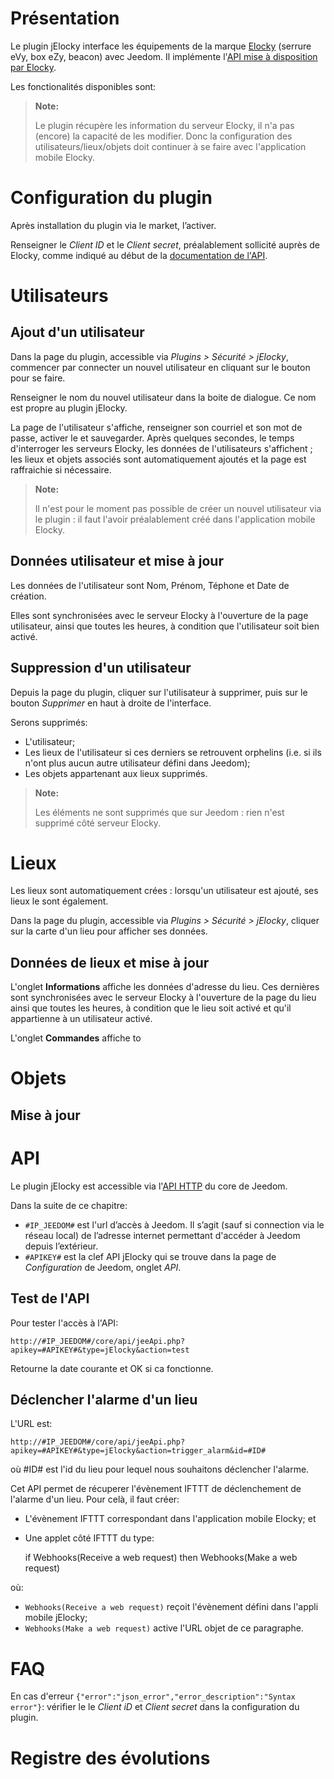 Présentation 
===

Le plugin jElocky interface les équipements de la marque [Elocky](https://elocky.com/) (serrure eVy, box eZy, beacon) avec Jeedom.
Il implémente l'[API mise à disposition par Elocky](https://elocky.com/fr/doc-api-test).

Les fonctionalités disponibles sont:


> **Note:**
> 
> Le plugin récupère les information du serveur Elocky, il n'a pas (encore) la capacité de les modifier. Donc la configuration des utilisateurs/lieux/objets doit continuer à se faire avec l'application mobile Elocky.

Configuration du plugin 
===

Après installation du plugin via le market, l’activer.

Renseigner le *Client ID* et le *Client secret*, préalablement sollicité auprès de Elocky, comme indiqué au début de la [documentation de l'API](https://elocky.com/fr/doc-api-test).


Utilisateurs
===

Ajout d'un utilisateur
---

Dans la page du plugin, accessible via *Plugins > Sécurité > jElocky*, commencer par connecter un nouvel utilisateur en cliquant sur le bouton pour se faire.

Renseigner le nom du nouvel utilisateur dans la boite de dialogue. Ce nom est propre au plugin jElocky.

La page de l'utilisateur s'affiche, renseigner son courriel et son mot de passe, activer le et sauvegarder. Après quelques secondes, le temps d'interroger les serveurs Elocky, les données de l'utilisateurs s'affichent ; les lieux et objets associés sont automatiquement ajoutés et la page est raffraichie si nécessaire.

> **Note:**
>
> Il n'est pour le moment pas possible de créer un nouvel utilisateur via le plugin : il faut l'avoir préalablement créé dans l'application mobile Elocky.

Données utilisateur et mise à jour
---

Les données de l'utilisateur sont Nom, Prénom, Téphone et Date de création.

Elles sont synchronisées avec le serveur Elocky à l'ouverture de la page utilisateur, ainsi que toutes les heures, à condition que l'utilisateur soit bien activé.

Suppression d'un utilisateur
---

Depuis la page du plugin, cliquer sur l'utilisateur à supprimer, puis sur le bouton *Supprimer* en haut à droite de l'interface.

Serons supprimés:

* L'utilisateur;
* Les lieux de l'utilisateur si ces derniers se retrouvent orphelins (i.e. si ils n'ont plus aucun autre utilisateur défini dans Jeedom);
* Les objets appartenant aux lieux supprimés.

> **Note:**
>
> Les éléments ne sont supprimés que sur Jeedom : rien n'est supprimé côté serveur Elocky.


Lieux
===

Les lieux sont automatiquement crées : lorsqu'un utilisateur est ajouté, ses lieux le sont également.

Dans la page du plugin, accessible via *Plugins > Sécurité > jElocky*, cliquer sur la carte d'un lieu pour afficher ses données.

Données de lieux et mise à jour
---

L'onglet **Informations** affiche les données d'adresse du lieu. Ces dernières sont synchronisées avec le serveur Elocky à l'ouverture de la page du lieu ainsi que toutes les heures, à condition que le lieu soit activé et qu'il appartienne à un utilisateur activé.

L'onglet **Commandes** affiche to

Objets
===

Mise à jour
---


API
===

Le plugin jElocky est accessible via l'[API HTTP](https://jeedom.github.io/core/fr_FR/api_http) du core de Jeedom.

Dans la suite de ce chapitre:

* `#IP_JEEDOM#` est l'url d’accès à Jeedom. Il s’agit (sauf si connection via le réseau local) de l’adresse internet permettant d'accéder à Jeedom depuis l’extérieur.
*  `#APIKEY#` est la clef API jElocky qui se trouve dans la page de *Configuration* de Jeedom, onglet *API*.

Test de l'API
---

Pour tester l'accès à l'API:

    http://#IP_JEEDOM#/core/api/jeeApi.php?apikey=#APIKEY#&type=jElocky&action=test

Retourne la date courante et OK si ca fonctionne.

Déclencher l'alarme d'un lieu
---

L'URL est:

    http://#IP_JEEDOM#/core/api/jeeApi.php?apikey=#APIKEY#&type=jElocky&action=trigger_alarm&id=#ID#

où #ID# est l'id du lieu pour lequel nous souhaitons déclencher l'alarme.

Cet API permet de récuperer l'évènement IFTTT de déclenchement de l'alarme d'un lieu. Pour celà, il faut créer:

* L'évènement IFTTT correspondant dans l'application mobile Elocky; et
* Une applet côté IFTTT du type:

    if Webhooks(Receive a web request) then Webhooks(Make a web request)

où:

* `Webhooks(Receive a web request)` reçoit l'évènement défini dans l'appli mobile jElocky;
* `Webhooks(Make a web request)` active l'URL objet de ce paragraphe.

FAQ
===

En cas d'erreur `{"error":"json_error","error_description":"Syntax error"}`: vérifier le le *Client iD* et *Client secret* dans la configuration du plugin.


<a id="changelog"></a>

Registre des évolutions
===


